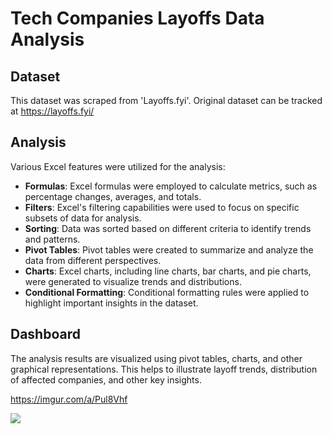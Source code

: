 # Tech Companies Layoffs Data Analysis 

## Dataset
 
This dataset was scraped from 'Layoffs.fyi'.
Original dataset can be tracked at https://layoffs.fyi/

## Analysis

Various Excel features were utilized for the analysis:

- **Formulas**: Excel formulas were employed to calculate metrics, such as percentage changes, averages, and totals.
- **Filters**: Excel's filtering capabilities were used to focus on specific subsets of data for analysis.
- **Sorting**: Data was sorted based on different criteria to identify trends and patterns.
- **Pivot Tables**: Pivot tables were created to summarize and analyze the data from different perspectives.
- **Charts**: Excel charts, including line charts, bar charts, and pie charts, were generated to visualize trends and distributions.
- **Conditional Formatting**: Conditional formatting rules were applied to highlight important insights in the dataset.

## Dashboard

The analysis results are visualized using pivot tables, charts, and other graphical representations. This helps to illustrate layoff trends, distribution of affected companies, and other key insights.

https://imgur.com/a/Pul8Vhf

<img src="https://imgur.com/a/Pul8Vhf">
